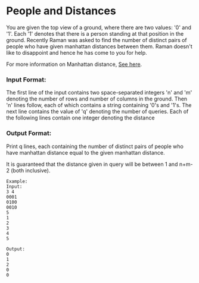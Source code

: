 # People and Distances
You are given the top view of a ground, where there are two values: '0' and '1'. Each '1' denotes that there is a person standing at that 
position in the ground. Recently Raman was asked to find the number of distinct pairs of people who have given manhattan distances between them.
Raman doesn't like to disappoint and hence he has come to you for help.

For more information on Manhattan distance, [See here](https://xlinux.nist.gov/dads/HTML/manhattanDistance.html).


### Input Format:
The first line of the input contains two space-separated integers 'n' and 'm' denoting the number of rows and number of columns in the ground.
Then 'n' lines follow, each of which contains a string containing '0's and '1's.
The next line contains the value of 'q' denoting the number of queries.
Each of the following lines contain one integer denoting the distance

### Output Format:
Print q lines, each containing the number of distinct pairs of people who have manhattan distance equal to the given manhattan distance.

It is guaranteed that the distance given in query will be between 1 and n+m-2 (both inclusive).
```
Example:
Input:
3 4
0001
0100
0010
5
1
2
3
4
5

Output:
0
1
2
0
0
```
